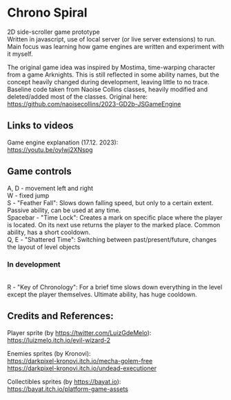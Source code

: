 # Chrono Spiral
2D side-scroller game prototype
<br>Written in javascript, use of local server (or live server extensions) to run.
<br>Main focus was learning how game engines are written and experiment with it myself.

The original game idea was inspired by Mostima, time-warping character from a game Arknights.
This is still reflected in some ability names, but the concept heavily changed during development, leaving little to no trace.
Baseline code taken from Naoise Collins classes, heavily modified and deleted/added most of the classes.
Original here: https://github.com/naoisecollins/2023-GD2b-JSGameEngine

## Links to videos
Game engine explanation (17.12. 2023):
<br>https://youtu.be/oyIwj2XNspg

## Game controls
A, D - movement left and right
<br>W - fixed jump
<br>S - "Feather Fall": Slows down falling speed, but only to a certain extent. Passive ability, can be used at any time.
<br>Spacebar - "Time Lock": Creates a mark on specific place where the player is located. On its next use returns the player to the marked place. Common ability, has a short cooldown.
<br>Q, E - "Shattered Time": Switching between past/present/future, changes the layout of level objects

### In development
<br>R - "Key of Chronology": For a brief time slows down everything in the level except the player themselves. Ultimate ability, has huge cooldown.


## Credits and References:
Player sprite (by https://twitter.com/LuizGdeMelo):
<br>https://luizmelo.itch.io/evil-wizard-2

Enemies sprites (by Kronovi): 
<br>https://darkpixel-kronovi.itch.io/mecha-golem-free
<br>https://darkpixel-kronovi.itch.io/undead-executioner

Collectibles sprites (by https://bayat.io):
<br>https://bayat.itch.io/platform-game-assets
